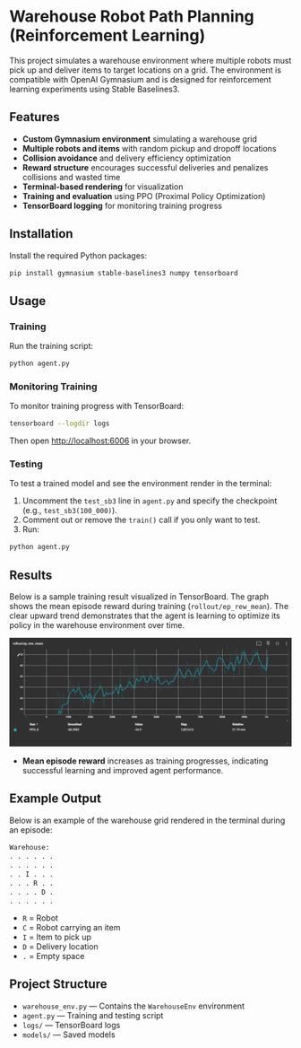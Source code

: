 # Warehouse Robot Path Planning (Reinforcement Learning)

This project simulates a warehouse environment where multiple robots must pick up and deliver items to target locations on a grid. The environment is compatible with OpenAI Gymnasium and is designed for reinforcement learning experiments using Stable Baselines3.

## Features
- **Custom Gymnasium environment** simulating a warehouse grid
- **Multiple robots and items** with random pickup and dropoff locations
- **Collision avoidance** and delivery efficiency optimization
- **Reward structure** encourages successful deliveries and penalizes collisions and wasted time
- **Terminal-based rendering** for visualization
- **Training and evaluation** using PPO (Proximal Policy Optimization)
- **TensorBoard logging** for monitoring training progress

## Installation
Install the required Python packages:
```sh
pip install gymnasium stable-baselines3 numpy tensorboard
```

## Usage
### Training
Run the training script:
```sh
python agent.py
```

### Monitoring Training
To monitor training progress with TensorBoard:
```sh
tensorboard --logdir logs
```
Then open [http://localhost:6006](http://localhost:6006) in your browser.

### Testing
To test a trained model and see the environment render in the terminal:
1. Uncomment the `test_sb3` line in `agent.py` and specify the checkpoint (e.g., `test_sb3(100_000)`).
2. Comment out or remove the `train()` call if you only want to test.
3. Run:
```sh
python agent.py
```

## Results
Below is a sample training result visualized in TensorBoard. The graph shows the mean episode reward during training (`rollout/ep_rew_mean`). The clear upward trend demonstrates that the agent is learning to optimize its policy in the warehouse environment over time.

![Mean Episode Reward During Training](results.png)

- **Mean episode reward** increases as training progresses, indicating successful learning and improved agent performance.

## Example Output
Below is an example of the warehouse grid rendered in the terminal during an episode:
```
Warehouse:
. . . . . .
. . . . . .
. . I . . .
. . . R . .
. . . . D .
. . . . . .
```
- `R` = Robot
- `C` = Robot carrying an item
- `I` = Item to pick up
- `D` = Delivery location
- `.` = Empty space

## Project Structure
- `warehouse_env.py` — Contains the `WarehouseEnv` environment
- `agent.py` — Training and testing script
- `logs/` — TensorBoard logs
- `models/` — Saved models